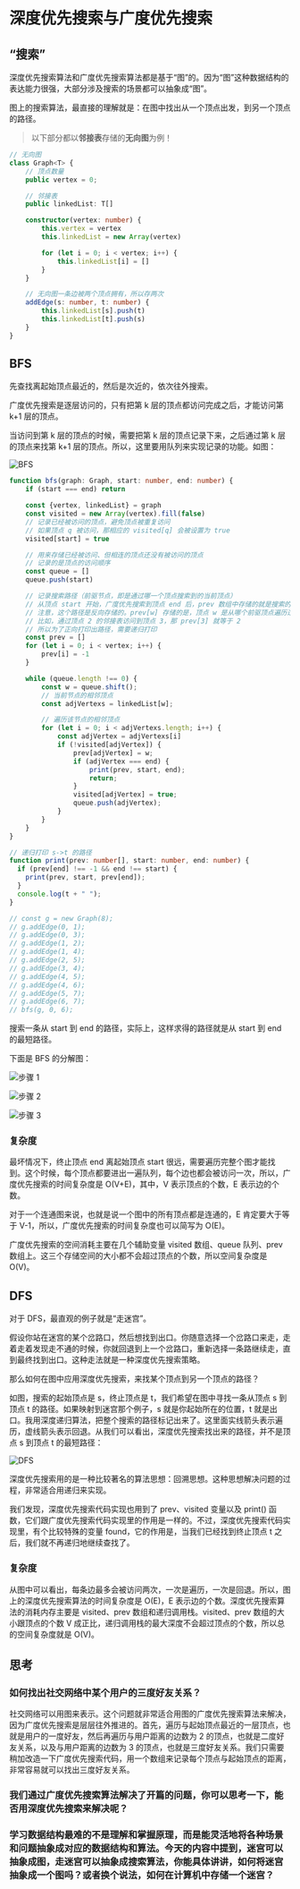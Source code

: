 # 深度优先搜索与广度优先搜索

## “搜索”

深度优先搜索算法和广度优先搜索算法都是基于“图”的。因为“图”这种数据结构的表达能力很强，大部分涉及搜索的场景都可以抽象成“图”。

图上的搜索算法，最直接的理解就是：在图中找出从一个顶点出发，到另一个顶点的路径。

> 以下部分都以**邻接表**存储的**无向图**为例！

```ts
// 无向图
class Graph<T> {
    // 顶点数量
    public vertex = 0;

    // 邻接表
    public linkedList: T[]

    constructor(vertex: number) {
        this.vertex = vertex
        this.linkedList = new Array(vertex)

        for (let i = 0; i < vertex; i++) {
            this.linkedList[i] = []
        }
    }

    // 无向图一条边被两个顶点拥有，所以存两次
    addEdge(s: number, t: number) {
        this.linkedList[s].push(t)
        this.linkedList[t].push(s)
    }
}
```

## BFS

先查找离起始顶点最近的，然后是次近的，依次往外搜索。

广度优先搜索是逐层访问的，只有把第 k 层的顶点都访问完成之后，才能访问第 k+1 层的顶点。

当访问到第 k 层的顶点的时候，需要把第 k 层的顶点记录下来，之后通过第 k 层的顶点来找第 k+1 层的顶点。所以，这里要用队列来实现记录的功能。如图：

![BFS](@imgs/002e9e54fb0d4dbf5462226d946fa1ea.jpg)

```ts
function bfs(graph: Graph, start: number, end: number) {
    if (start === end) return

    const {vertex, linkedList} = graph
    const visited = new Array(vertex).fill(false)
    // 记录已经被访问的顶点，避免顶点被重复访问
    // 如果顶点 q 被访问，那相应的 visited[q] 会被设置为 true
    visited[start] = true

    // 用来存储已经被访问、但相连的顶点还没有被访问的顶点
    // 记录的是顶点的访问顺序
    const queue = []
    queue.push(start)

    // 记录搜索路径（前驱节点，即是通过哪一个顶点搜索到的当前顶点）
    // 从顶点 start 开始，广度优先搜索到顶点 end 后，prev 数组中存储的就是搜索的路径
    // 注意，这个路径是反向存储的。prev[w] 存储的是，顶点 w 是从哪个前驱顶点遍历过来的
    // 比如，通过顶点 2 的邻接表访问到顶点 3，那 prev[3] 就等于 2
    // 所以为了正向打印出路径，需要递归打印
    const prev = []
    for (let i = 0; i < vertex; i++) {
        prev[i] = -1
    }

    while (queue.length !== 0) {
        const w = queue.shift();
        // 当前节点的相邻顶点
        const adjVertexs = linkedList[w];

        // 遍历该节点的相邻顶点
        for (let i = 0; i < adjVertexs.length; i++) {
            const adjVertex = adjVertexs[i]
            if (!visited[adjVertex]) {
                prev[adjVertex] = w;
                if (adjVertex === end) {
                    print(prev, start, end);
                    return;
                }
                visited[adjVertex] = true;
                queue.push(adjVertex);
            }
        }
    }
}

// 递归打印 s->t 的路径
function print(prev: number[], start: number, end: number) {
  if (prev[end] !== -1 && end !== start) {
    print(prev, start, prev[end]);
  }
  console.log(t + " ");
}

// const g = new Graph(8);
// g.addEdge(0, 1);
// g.addEdge(0, 3);
// g.addEdge(1, 2);
// g.addEdge(1, 4);
// g.addEdge(2, 5);
// g.addEdge(3, 4);
// g.addEdge(4, 5);
// g.addEdge(4, 6);
// g.addEdge(5, 7);
// g.addEdge(6, 7);
// bfs(g, 0, 6);
```

搜索一条从 start 到 end 的路径，实际上，这样求得的路径就是从 start 到 end 的最短路径。

下面是 BFS 的分解图：

![步骤 1](@imgs/4fea8c4505b342cfaf8cb0a93a65503a.jpg)

![步骤 2](@imgs/ea00f376d445225a304de4531dd82723.jpg)

![步骤 3](@imgs/4cd192d4c220cc9ac8049fd3547dba39.jpg)

### 复杂度

最坏情况下，终止顶点 end 离起始顶点 start 很远，需要遍历完整个图才能找到。这个时候，每个顶点都要进出一遍队列，每个边也都会被访问一次，所以，广度优先搜索的时间复杂度是 O(V+E)，其中，V 表示顶点的个数，E 表示边的个数。

对于一个连通图来说，也就是说一个图中的所有顶点都是连通的，E 肯定要大于等于 V-1，所以，广度优先搜索的时间复杂度也可以简写为 O(E)。

广度优先搜索的空间消耗主要在几个辅助变量 visited 数组、queue 队列、prev 数组上。这三个存储空间的大小都不会超过顶点的个数，所以空间复杂度是 O(V)。

## DFS

对于 DFS，最直观的例子就是“走迷宫”。

假设你站在迷宫的某个岔路口，然后想找到出口。你随意选择一个岔路口来走，走着走着发现走不通的时候，你就回退到上一个岔路口，重新选择一条路继续走，直到最终找到出口。这种走法就是一种深度优先搜索策略。

那么如何在图中应用深度优先搜索，来找某个顶点到另一个顶点的路径？

如图，搜索的起始顶点是 s，终止顶点是 t，我们希望在图中寻找一条从顶点 s 到顶点 t 的路径。如果映射到迷宫那个例子，s 就是你起始所在的位置，t 就是出口。我用深度递归算法，把整个搜索的路径标记出来了。这里面实线箭头表示遍历，虚线箭头表示回退。从我们可以看出，深度优先搜索找出来的路径，并不是顶点 s 到顶点 t 的最短路径：

![DFS](@imgs/8778201ce6ff7037c0b3f26b83efba85.jpg)

深度优先搜索用的是一种比较著名的算法思想：回溯思想。这种思想解决问题的过程，非常适合用递归来实现。

<!-- TODO 代码 -->

我们发现，深度优先搜索代码实现也用到了 prev、visited 变量以及 print() 函数，它们跟广度优先搜索代码实现里的作用是一样的。不过，深度优先搜索代码实现里，有个比较特殊的变量 found，它的作用是，当我们已经找到终止顶点 t 之后，我们就不再递归地继续查找了。

### 复杂度

从图中可以看出，每条边最多会被访问两次，一次是遍历，一次是回退。所以，图上的深度优先搜索算法的时间复杂度是 O(E)，E 表示边的个数。深度优先搜索算法的消耗内存主要是 visited、prev 数组和递归调用栈。visited、prev 数组的大小跟顶点的个数 V 成正比，递归调用栈的最大深度不会超过顶点的个数，所以总的空间复杂度就是 O(V)。

## 思考

### 如何找出社交网络中某个用户的三度好友关系？

社交网络可以用图来表示。这个问题就非常适合用图的广度优先搜索算法来解决，因为广度优先搜索是层层往外推进的。首先，遍历与起始顶点最近的一层顶点，也就是用户的一度好友，然后再遍历与用户距离的边数为 2 的顶点，也就是二度好友关系，以及与用户距离的边数为 3 的顶点，也就是三度好友关系。我们只需要稍加改造一下广度优先搜索代码，用一个数组来记录每个顶点与起始顶点的距离，非常容易就可以找出三度好友关系。


### 我们通过广度优先搜索算法解决了开篇的问题，你可以思考一下，能否用深度优先搜索来解决呢？

### 学习数据结构最难的不是理解和掌握原理，而是能灵活地将各种场景和问题抽象成对应的数据结构和算法。今天的内容中提到，迷宫可以抽象成图，走迷宫可以抽象成搜索算法，你能具体讲讲，如何将迷宫抽象成一个图吗？或者换个说法，如何在计算机中存储一个迷宫？
